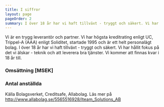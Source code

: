```yaml
---
title: I siffror
layout: page
pageOrder: 2
summary: I över 18 år har vi haft tillväxt - tryggt och säkert. Vi har hållit fokus på det vi älskar - teknik och att leverera bra tjänster. 
---
```


Vi är en trygg leverantör och partner. Vi har högsta kreditrating enligt UC, Trippel-A (AAA) enligt Soliditet, startade 1995 och är ett helt personalägt bolag. I över 18 år har vi haft tillväxt - tryggt och säkert. Vi har hållit fokus på det vi älskar - teknik och att leverera bra tjänster. Vi kommer att finnas kvar i 18 år till.


### Omsättning [MSEK]
<canvas id="turnoverNumbers" width=840 height=300></canvas>


### Antal anställda
<canvas id="employeeNumbers" width=840 height=300></canvas>


Källa Bolagsverket, Creditsafe, Allabolag. Läs mer på http://www.allabolag.se/5565516928/Iteam_Solutions_AB
